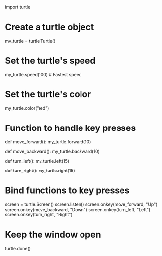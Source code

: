 import turtle

# Create a turtle object
my_turtle = turtle.Turtle()

# Set the turtle's speed
my_turtle.speed(100)  # Fastest speed

# Set the turtle's color
my_turtle.color("red")

# Function to handle key presses
def move_forward():
    my_turtle.forward(10)

def move_backward():
    my_turtle.backward(10)

def turn_left():
    my_turtle.left(15)

def turn_right():
    my_turtle.right(15)

# Bind functions to key presses
screen = turtle.Screen()
screen.listen()
screen.onkey(move_forward, "Up")
screen.onkey(move_backward, "Down")
screen.onkey(turn_left, "Left")
screen.onkey(turn_right, "Right")

# Keep the window open
turtle.done()
